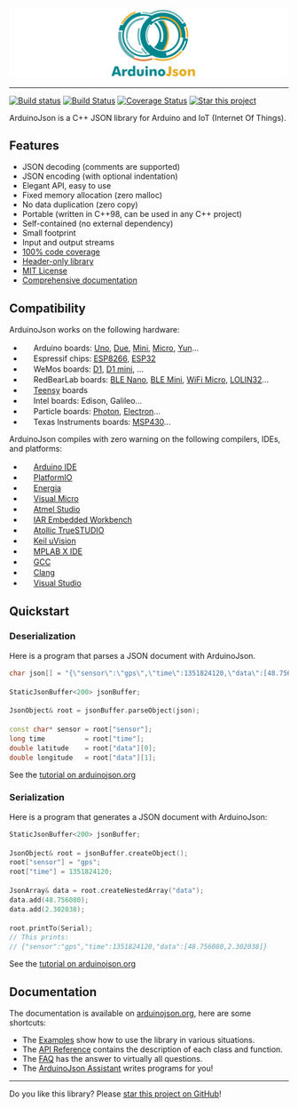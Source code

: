 ![ArduinoJson](banner.svg)

---

[![Build status](https://ci.appveyor.com/api/projects/status/m7s53wav1l0abssg/branch/master?svg=true)](https://ci.appveyor.com/project/bblanchon/arduinojson/branch/master) [![Build Status](https://travis-ci.org/bblanchon/ArduinoJson.svg?branch=master)](https://travis-ci.org/bblanchon/ArduinoJson) [![Coverage Status](https://img.shields.io/coveralls/bblanchon/ArduinoJson.svg)](https://coveralls.io/r/bblanchon/ArduinoJson?branch=master) [![Star this project](http://githubbadges.com/star.svg?user=bblanchon&repo=ArduinoJson&style=flat&color=fff&background=007ec6)](https://github.com/bblanchon/ArduinoJson)

ArduinoJson is a C++ JSON library for Arduino and IoT (Internet Of Things).

## Features

* JSON decoding (comments are supported)
* JSON encoding (with optional indentation)
* Elegant API, easy to use
* Fixed memory allocation (zero malloc)
* No data duplication (zero copy)
* Portable (written in C++98, can be used in any C++ project)
* Self-contained (no external dependency)
* Small footprint
* Input and output streams
* [100% code coverage](https://coveralls.io/github/bblanchon/ArduinoJson)
* [Header-only library](https://en.wikipedia.org/wiki/Header-only)
* [MIT License](https://en.wikipedia.org/wiki/MIT_License)
* [Comprehensive documentation](https://arduinojson.org)

## Compatibility

ArduinoJson works on the following hardware:

* <img src="https://www.arduino.cc/favicon.ico" height="16" width="16"> Arduino boards: [Uno](https://www.arduino.cc/en/Main/ArduinoBoardUno), [Due](https://www.arduino.cc/en/Main/ArduinoBoardDue), [Mini](https://www.arduino.cc/en/Main/ArduinoBoardMini), [Micro](https://www.arduino.cc/en/Main/ArduinoBoardMicro), [Yun](https://www.arduino.cc/en/Main/ArduinoBoardYun)...
* <img src="http://espressif.com/sites/all/themes/espressif/favicon.ico" height="16" width="16"> Espressif chips: [ESP8266](https://en.wikipedia.org/wiki/ESP8266), [ESP32](https://en.wikipedia.org/wiki/ESP32)
* <img src="https://www.wemos.cc/themes/martin-materialize-parallax/assets/favicon.ico" height="16" width="16"> WeMos boards: [D1](https://wiki.wemos.cc/products:d1:d1), [D1 mini](https://wiki.wemos.cc/products:d1:d1_mini),  ...
* <img src="http://redbearlab.com/favicon.ico" height="16" width="16"> RedBearLab boards: [BLE Nano](http://redbearlab.com/blenano/), [BLE Mini](http://redbearlab.com/blemini/), [WiFi Micro](https://redbear.cc/product/wifi/wifi-micro.html), [LOLIN32](https://wiki.wemos.cc/products:lolin32:lolin32)...
* <img src="https://www.pjrc.com/favicon.ico" height="16" width="16"> [Teensy](https://www.pjrc.com/teensy/) boards
* <img src="https://software.intel.com/sites/all/themes/zero/favicon.ico" height="16" width="16"> Intel boards: Edison, Galileo...
* <img src="https://www-assets.particle.io/images/favicon.png"  height="16" width="16"> Particle boards: [Photon](https://www.particle.io/products/hardware/photon-wifi-dev-kit), [Electron](https://www.particle.io/products/hardware/electron-cellular-dev-kit)...
* <img src="http://www.ti.com/favicon.ico" height="16" width="16"> Texas Instruments boards: [MSP430](http://www.ti.com/microcontrollers/msp430-ultra-low-power-mcus/overview/overview.html)...

ArduinoJson compiles with zero warning on the following compilers, IDEs, and platforms:

* <img src="https://www.arduino.cc/favicon.ico" height="16" width="16"> [Arduino IDE](https://www.arduino.cc/en/Main/Software)
* <img src="http://cdn.platformio.org/favicon.ico" height="16" width="16"> [PlatformIO](http://platformio.org/)
* <img src="http://energia.nu/img/favicon.ico" height="16" width="16"> [Energia](http://energia.nu/)
* <img src="http://www.visualmicro.com/pics/arduino-visual-studio-ld.png" height="16" width="16"> [Visual Micro](http://www.visualmicro.com/)
* <img src="http://www.atmel.com/Images/favicon.ico" height="16" width="16"> [Atmel Studio](http://www.atmel.com/microsite/atmel-studio/)
* <img src="https://www.iar.com/favicon.ico" height="16" width="16"> [IAR Embedded Workbench](https://www.iar.com/iar-embedded-workbench/)
* <img src="http://www.st.com/etc/clientlibs/st-site/media/app/images/favicon.png" height="16" width="16"> [Atollic TrueSTUDIO](https://atollic.com/truestudio/)
* <img src="http://www.keil.com/favicon.ico" height="16" width="16"> [Keil uVision](http://www.keil.com/)
* <img src="http://www.microchip.com/favicon.ico" height="16" width="16"> [MPLAB X IDE](http://www.microchip.com/mplab/mplab-x-ide)
* <img src="https://gcc.gnu.org/favicon.ico" height="16" width="16"> [GCC](https://gcc.gnu.org/)
* <img src="https://clang.llvm.org/favicon.ico" height="16" width="16"> [Clang](https://clang.llvm.org/)
* <img src="https://www.visualstudio.com/favicon.ico" height="16" width="16"> [Visual Studio](https://www.visualstudio.com/)

## Quickstart

### Deserialization

Here is a program that parses a JSON document with ArduinoJson.

```c++
char json[] = "{\"sensor\":\"gps\",\"time\":1351824120,\"data\":[48.756080,2.302038]}";

StaticJsonBuffer<200> jsonBuffer;

JsonObject& root = jsonBuffer.parseObject(json);

const char* sensor = root["sensor"];
long time          = root["time"];
double latitude    = root["data"][0];
double longitude   = root["data"][1];
```

See the [tutorial on arduinojson.org](http://arduinojson.org/doc/decoding/)

### Serialization

Here is a program that generates a JSON document with ArduinoJson:

```c++
StaticJsonBuffer<200> jsonBuffer;

JsonObject& root = jsonBuffer.createObject();
root["sensor"] = "gps";
root["time"] = 1351824120;

JsonArray& data = root.createNestedArray("data");
data.add(48.756080);
data.add(2.302038);

root.printTo(Serial);
// This prints:
// {"sensor":"gps","time":1351824120,"data":[48.756080,2.302038]}
```

See the [tutorial on arduinojson.org](http://arduinojson.org/doc/encoding/)

## Documentation

The documentation is available on [arduinojson.org](https://arduinojson.org/), here are some shortcuts:

* The [Examples](https://arduinojson.org/example/) show how to use the library in various situations.
* The [API Reference](https://arduinojson.org/api/) contains the description of each class and function.
* The [FAQ](https://arduinojson.org/faq/) has the answer to virtually all questions.
* The [ArduinoJson Assistant](https://arduinojson.org/assistant/) writes programs for you!

---

Do you like this library? Please [star this project on GitHub](https://github.com/bblanchon/ArduinoJson/stargazers)!